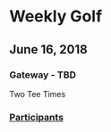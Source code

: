# Weekly Golf  
## June 16, 2018  
### Gateway - TBD
Two Tee Times  




### [Participants](https://github.com/eesparty/WeeklyGolf/projects/1)
